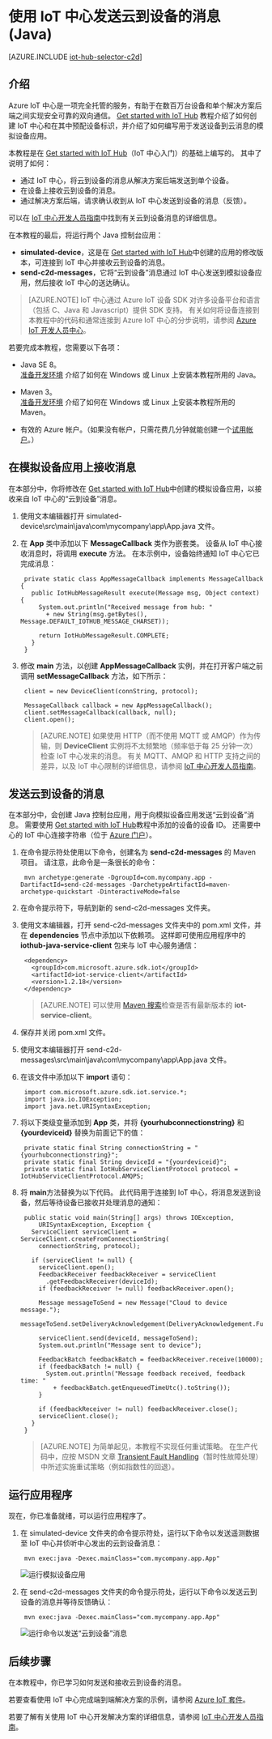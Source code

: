 <properties
    pageTitle="Azure IoT 中心的云到设备的消息 (Java) | Azure"
    description="如何使用 Azure IoT SDK for Java 将云到设备的消息从 Azure IoT 中心发送到设备。 修改模拟设备应用以接收云到设备消息，并修改后端应用以发送云到设备消息。"
    services="iot-hub"
    documentationcenter="java"
    author="dominicbetts"
    manager="timlt"
    editor=""
    translationtype="Human Translation" />
<tags
    ms.assetid="7f785ea8-e7c2-40c5-87ef-96525e9b9e1e"
    ms.service="iot-hub"
    ms.devlang="java"
    ms.topic="article"
    ms.tgt_pltfrm="na"
    ms.workload="na"
    ms.date="03/07/2017"
    wacn.date="05/08/2017"
    ms.author="dobett"
    ms.sourcegitcommit="a114d832e9c5320e9a109c9020fcaa2f2fdd43a9"
    ms.openlocfilehash="94db2ba8bb6997485b07d23a40cfb37a234f0260"
    ms.lasthandoff="04/14/2017" />

# <a name="send-cloud-to-device-messages-with-iot-hub-java"></a>使用 IoT 中心发送云到设备的消息 (Java)

[AZURE.INCLUDE [iot-hub-selector-c2d](../../includes/iot-hub-selector-c2d.md)]

## <a name="introduction"></a>介绍
Azure IoT 中心是一项完全托管的服务，有助于在数百万台设备和单个解决方案后端之间实现安全可靠的双向通信。 [Get started with IoT Hub] 教程介绍了如何创建 IoT 中心和在其中预配设备标识，并介绍了如何编写用于发送设备到云消息的模拟设备应用。

本教程是在 [Get started with IoT Hub]（IoT 中心入门）的基础上编写的。 其中了说明了如何：

* 通过 IoT 中心，将云到设备的消息从解决方案后端发送到单个设备。
* 在设备上接收云到设备的消息。
* 通过解决方案后端，请求确认收到从 IoT 中心发送到设备的消息（反馈）。

可以在 [IoT 中心开发人员指南][IoT Hub developer guide - C2D]中找到有关云到设备消息的详细信息。

在本教程的最后，将运行两个 Java 控制台应用：

* **simulated-device**，这是在 [Get started with IoT Hub]中创建的应用的修改版本，可连接到 IoT 中心并接收云到设备的消息。
* **send-c2d-messages**，它将“云到设备”消息通过 IoT 中心发送到模拟设备应用，然后接收 IoT 中心的送达确认。

> [AZURE.NOTE]
> IoT 中心通过 Azure IoT 设备 SDK 对许多设备平台和语言（包括 C、Java 和 Javascript）提供 SDK 支持。 有关如何将设备连接到本教程中的代码和通常连接到 Azure IoT 中心的分步说明，请参阅 [Azure IoT 开发人员中心]。
> 
> 

若要完成本教程，您需要以下各项：

+ Java SE 8。 <br/> [准备开发环境][lnk-dev-setup] 介绍了如何在 Windows 或 Linux 上安装本教程所用的 Java。

+ Maven 3。  <br/> [准备开发环境][lnk-dev-setup] 介绍了如何在 Windows 或 Linux 上安装本教程所用的 Maven。

+ 有效的 Azure 帐户。（如果没有帐户，只需花费几分钟就能创建一个[试用帐户][lnk-free-trial]。）

## <a name="receive-messages-in-the-simulated-device-app"></a>在模拟设备应用上接收消息
在本部分中，你将修改在 [Get started with IoT Hub]中创建的模拟设备应用，以接收来自 IoT 中心的“云到设备”消息。

1. 使用文本编辑器打开 simulated-device\\src\\main\\java\\com\\mycompany\\app\\App.java 文件。

2. 在 **App** 类中添加以下 **MessageCallback** 类作为嵌套类。 设备从 IoT 中心接收消息时，将调用 **execute** 方法。 在本示例中，设备始终通知 IoT 中心它已完成消息：

        private static class AppMessageCallback implements MessageCallback {
          public IotHubMessageResult execute(Message msg, Object context) {
            System.out.println("Received message from hub: "
              + new String(msg.getBytes(), Message.DEFAULT_IOTHUB_MESSAGE_CHARSET));
    
            return IotHubMessageResult.COMPLETE;
          }
        }
    

3. 修改 **main** 方法，以创建 **AppMessageCallback** 实例，并在打开客户端之前调用 **setMessageCallback** 方法，如下所示：

    
        client = new DeviceClient(connString, protocol);

        MessageCallback callback = new AppMessageCallback();
        client.setMessageCallback(callback, null);
        client.open();
    
   > [AZURE.NOTE]
   > 如果使用 HTTP（而不使用 MQTT 或 AMQP）作为传输，则 **DeviceClient** 实例将不太频繁地（频率低于每 25 分钟一次）检查 IoT 中心发来的消息。 有关 MQTT、AMQP 和 HTTP 支持之间的差异，以及 IoT 中心限制的详细信息，请参阅 [IoT 中心开发人员指南][IoT Hub developer guide - C2D]。
   > 
   > 

## <a name="send-a-cloud-to-device-message"></a>发送云到设备的消息
在本部分中，会创建 Java 控制台应用，用于向模拟设备应用发送“云到设备”消息。 需要使用 [Get started with IoT Hub]教程中添加的设备的设备 ID。 还需要中心的 IoT 中心连接字符串（位于 [Azure 门户]）。

1. 在命令提示符处使用以下命令，创建名为 **send-c2d-messages** 的 Maven 项目。 请注意，此命令是一条很长的命令：

        mvn archetype:generate -DgroupId=com.mycompany.app -DartifactId=send-c2d-messages -DarchetypeArtifactId=maven-archetype-quickstart -DinteractiveMode=false

2. 在命令提示符下，导航到新的 send-c2d-messages 文件夹。
3. 使用文本编辑器，打开 send-c2d-messages 文件夹中的 pom.xml 文件，并在 **dependencies** 节点中添加以下依赖项。 这样即可使用应用程序中的 **iothub-java-service-client** 包来与 IoT 中心服务通信：

        <dependency>
          <groupId>com.microsoft.azure.sdk.iot</groupId>
          <artifactId>iot-service-client</artifactId>
          <version>1.2.18</version>
        </dependency>

    > [AZURE.NOTE]
    > 可以使用 [Maven 搜索][lnk-maven-service-search]检查是否有最新版本的 **iot-service-client**。

4. 保存并关闭 pom.xml 文件。
5. 使用文本编辑器打开 send-c2d-messages\src\main\java\com\mycompany\app\App.java 文件。
6. 在该文件中添加以下 **import** 语句：

        import com.microsoft.azure.sdk.iot.service.*;
        import java.io.IOException;
        import java.net.URISyntaxException;

7. 将以下类级变量添加到 **App** 类，并将 **{yourhubconnectionstring}** 和 **{yourdeviceid}** 替换为前面记下的值：

        private static final String connectionString = "{yourhubconnectionstring}";
        private static final String deviceId = "{yourdeviceid}";
        private static final IotHubServiceClientProtocol protocol = IotHubServiceClientProtocol.AMQPS;

8. 将 **main**方法替换为以下代码。 此代码用于连接到 IoT 中心，将消息发送到设备，然后等待设备已接收并处理消息的通知：

    
        public static void main(String[] args) throws IOException,
            URISyntaxException, Exception {
          ServiceClient serviceClient = ServiceClient.createFromConnectionString(
            connectionString, protocol);
          
          if (serviceClient != null) {
            serviceClient.open();
            FeedbackReceiver feedbackReceiver = serviceClient
              .getFeedbackReceiver(deviceId);
            if (feedbackReceiver != null) feedbackReceiver.open();
    
            Message messageToSend = new Message("Cloud to device message.");
            messageToSend.setDeliveryAcknowledgement(DeliveryAcknowledgement.Full);
    
            serviceClient.send(deviceId, messageToSend);
            System.out.println("Message sent to device");
    
            FeedbackBatch feedbackBatch = feedbackReceiver.receive(10000);
            if (feedbackBatch != null) {
              System.out.println("Message feedback received, feedback time: "
                + feedbackBatch.getEnqueuedTimeUtc().toString());
            }
    
            if (feedbackReceiver != null) feedbackReceiver.close();
            serviceClient.close();
          }
        }
    
   > [AZURE.NOTE]
   > 为简单起见，本教程不实现任何重试策略。 在生产代码中，应按 MSDN 文章 [Transient Fault Handling]（暂时性故障处理）中所述实施重试策略（例如指数性的回退）。
   > 
   > 

## <a name="run-the-applications"></a>运行应用程序
现在，你已准备就绪，可以运行应用程序了。

1. 在 simulated-device 文件夹的命令提示符处，运行以下命令以发送遥测数据至 IoT 中心并侦听中心发出的云到设备消息：

    
        mvn exec:java -Dexec.mainClass="com.mycompany.app.App" 
    

    ![运行模拟设备应用][img-simulated-device]

2. 在 send-c2d-messages 文件夹的命令提示符处，运行以下命令以发送云到设备的消息并等待反馈确认：

    
        mvn exec:java -Dexec.mainClass="com.mycompany.app.App"
    

    ![运行命令以发送“云到设备”消息][img-send-command]

## <a name="next-steps"></a>后续步骤
在本教程中，你已学习如何发送和接收云到设备的消息。 

若要查看使用 IoT 中心完成端到端解决方案的示例，请参阅 [Azure IoT 套件]。

若要了解有关使用 IoT 中心开发解决方案的详细信息，请参阅 [IoT 中心开发人员指南]。

<!-- Images -->
[img-simulated-device]: ./media/iot-hub-java-java-c2d/receivec2d.png
[img-send-command]: ./media/iot-hub-java-java-c2d/sendc2d.png
<!-- Links -->

[Get started with IoT Hub]: /documentation/articles/iot-hub-java-java-getstarted/
[IoT Hub Developer Guide - C2D]: /documentation/articles/iot-hub-devguide-messaging/
[IoT 中心开发人员指南]: /documentation/articles/iot-hub-devguide/
[Azure IoT 开发人员中心]: /develop/iot
[lnk-free-trial]: /pricing/1rmb-trial/
[lnk-dev-setup]: https://github.com/Azure/azure-iot-sdk-java
[Transient Fault Handling]: https://msdn.microsoft.com/zh-cn/library/hh680901(v=pandp.50).aspx
[Azure 门户]: https://portal.azure.cn
[Azure IoT 套件]: /documentation/services/iot-suite/
[lnk-maven-service-search]: http://search.maven.org/#search%7Cga%7C1%7Ca%3A%22iot-service-client%22%20g%3A%22com.microsoft.azure.sdk.iot%22

<!--Update_Description:update wording and code-->